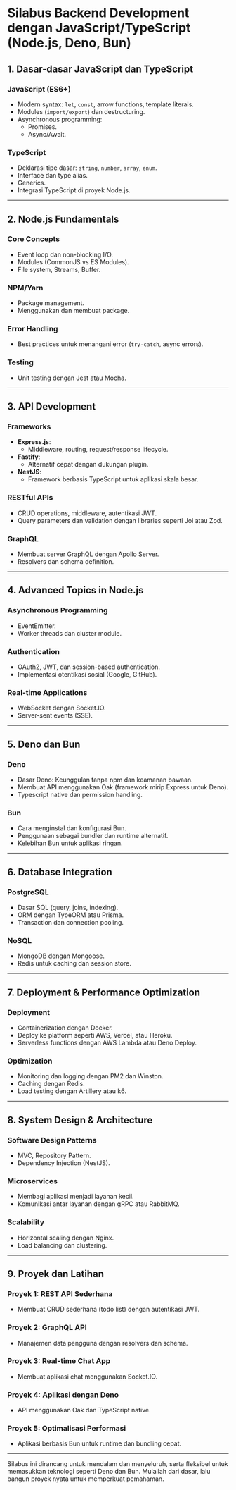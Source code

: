 # Silabus Backend Development dengan JavaScript/TypeScript (Node.js, Deno, Bun)

## 1. Dasar-dasar JavaScript dan TypeScript
### JavaScript (ES6+)
- Modern syntax: `let`, `const`, arrow functions, template literals.
- Modules (`import/export`) dan destructuring.
- Asynchronous programming:
  - Promises.
  - Async/Await.

### TypeScript
- Deklarasi tipe dasar: `string`, `number`, `array`, `enum`.
- Interface dan type alias.
- Generics.
- Integrasi TypeScript di proyek Node.js.

---

## 2. Node.js Fundamentals
### Core Concepts
- Event loop dan non-blocking I/O.
- Modules (CommonJS vs ES Modules).
- File system, Streams, Buffer.

### NPM/Yarn
- Package management.
- Menggunakan dan membuat package.

### Error Handling
- Best practices untuk menangani error (`try-catch`, async errors).

### Testing
- Unit testing dengan Jest atau Mocha.

---

## 3. API Development
### Frameworks
- **Express.js**:
  - Middleware, routing, request/response lifecycle.
- **Fastify**:
  - Alternatif cepat dengan dukungan plugin.
- **NestJS**:
  - Framework berbasis TypeScript untuk aplikasi skala besar.

### RESTful APIs
- CRUD operations, middleware, autentikasi JWT.
- Query parameters dan validation dengan libraries seperti Joi atau Zod.

### GraphQL
- Membuat server GraphQL dengan Apollo Server.
- Resolvers dan schema definition.

---

## 4. Advanced Topics in Node.js
### Asynchronous Programming
- EventEmitter.
- Worker threads dan cluster module.

### Authentication
- OAuth2, JWT, dan session-based authentication.
- Implementasi otentikasi sosial (Google, GitHub).

### Real-time Applications
- WebSocket dengan Socket.IO.
- Server-sent events (SSE).

---

## 5. Deno dan Bun
### Deno
- Dasar Deno: Keunggulan tanpa npm dan keamanan bawaan.
- Membuat API menggunakan Oak (framework mirip Express untuk Deno).
- Typescript native dan permission handling.

### Bun
- Cara menginstal dan konfigurasi Bun.
- Penggunaan sebagai bundler dan runtime alternatif.
- Kelebihan Bun untuk aplikasi ringan.

---

## 6. Database Integration
### PostgreSQL
- Dasar SQL (query, joins, indexing).
- ORM dengan TypeORM atau Prisma.
- Transaction dan connection pooling.

### NoSQL
- MongoDB dengan Mongoose.
- Redis untuk caching dan session store.

---

## 7. Deployment & Performance Optimization
### Deployment
- Containerization dengan Docker.
- Deploy ke platform seperti AWS, Vercel, atau Heroku.
- Serverless functions dengan AWS Lambda atau Deno Deploy.

### Optimization
- Monitoring dan logging dengan PM2 dan Winston.
- Caching dengan Redis.
- Load testing dengan Artillery atau k6.

---

## 8. System Design & Architecture
### Software Design Patterns
- MVC, Repository Pattern.
- Dependency Injection (NestJS).

### Microservices
- Membagi aplikasi menjadi layanan kecil.
- Komunikasi antar layanan dengan gRPC atau RabbitMQ.

### Scalability
- Horizontal scaling dengan Nginx.
- Load balancing dan clustering.

---

## 9. Proyek dan Latihan
### Proyek 1: REST API Sederhana
- Membuat CRUD sederhana (todo list) dengan autentikasi JWT.

### Proyek 2: GraphQL API
- Manajemen data pengguna dengan resolvers dan schema.

### Proyek 3: Real-time Chat App
- Membuat aplikasi chat menggunakan Socket.IO.

### Proyek 4: Aplikasi dengan Deno
- API menggunakan Oak dan TypeScript native.

### Proyek 5: Optimalisasi Performasi
- Aplikasi berbasis Bun untuk runtime dan bundling cepat.

---

Silabus ini dirancang untuk mendalam dan menyeluruh, serta fleksibel untuk memasukkan teknologi seperti Deno dan Bun. Mulailah dari dasar, lalu bangun proyek nyata untuk memperkuat pemahaman.
